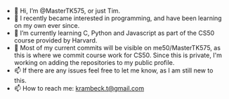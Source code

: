 - 👋 Hi, I’m @MasterTK575, or just Tim.
- 👀 I recently became interested in programming, and have been learning on my own ever since.
- 🌱 I’m currently learning C, Python and Javascript as part of the CS50 course provided by Harvard.
- 💞️ Most of my current commits will be visible on me50/MasterTK575, as this is where we commit course work for CS50. Since this is private, I'm working on adding the repositories to my public profile.
- 📫 If there are any issues feel free to let me know, as I am still new to this.
- 📫 How to reach me: krambeck.t@gmail.com

<!---
MasterTK575/MasterTK575 is a ✨ special ✨ repository because its `README.md` (this file) appears on your GitHub profile.
You can click the Preview link to take a look at your changes.
--->
